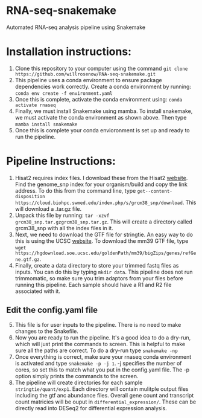 # RNA-seq-snakemake
Automated RNA-seq analysis pipeline using Snakemake

# Installation instructions:
1. Clone this repository to your computer using the command `git clone https://github.com/willrosenow/RNA-seq-snakemake.git`
2. This pipeline uses a conda environment to ensure package dependencies work correctly. Create a conda environment by running: `conda env create -f environment.yaml`
3. Once this is complete, activate the conda environment using: `conda activate rnaseq`
4. Finally, we must install Snakemake using mamba. To install snakemake, we must activate the conda environment as shown above. Then type `mamba install snakemake`
5. Once this is complete your conda envioronment is set up and ready to run the pipeline.

# Pipeline Instructions:
1. Hisat2 requires index files. I download these from the Hisat2 [website](http://daehwankimlab.github.io/hisat2/download/). Find the genome_snp index for your organism/build and copy the link address. To do this from the command line, type `get--content-disposition https://cloud.biohpc.swmed.edu/index.php/s/grcm38_snp/download`. This will download a .tar.gz file.
2. Unpack this file by running: `tar -xzvf grcm38_snp.tar.gzgrcm38_snp.tar.gz`. This will create a directory called grcm38_snp with all the index files in it.
3. Next, we need to download the GTF file for stringtie. An easy way to do this is using the UCSC [website](https://hgdownload.soe.ucsc.edu/downloads.html#mouse). To download the mm39 GTF file, type `wget https://hgdownload.soe.ucsc.edu/goldenPath/mm39/bigZips/genes/refGene.gtf.gz`. 
4. Finally, create a data directory to store your trimmed fastq files as inputs. You can do this by typing `mkdir data`. This pipeline does not run trimmomatic, so make sure you trim adaptors from your files before running this pipeline. Each sample should have a R1 and R2 file associated with it. 

## Edit the config.yaml file
5. This file is for user inputs to the pipeline. There is no need to make changes to the Snakefile. 
6. Now you are ready to run the pipeline. It's a good idea to do a dry-run, which will just print the commands to screen. This is helpful to make sure all the paths are correct. To do a dry-run type `snakemake -np`
7. Once everything is correct, make sure your rnaseq conda environment is activated and type `snakemake -p -j 1`. -j specifies the number of cores, so set this to match what you put in the config.yaml file. The -p option simply prints the commands to the screen. 
8. The pipeline will create directories for each sample `stringtie/quant/exp1`. Each directory will contain mulitple output files including the gtf anc abundance files. Overall gene count and transcript count matricies will be ouput in `differential_expression/`. These can be directly read into DESeq2 for differential expression analysis.

